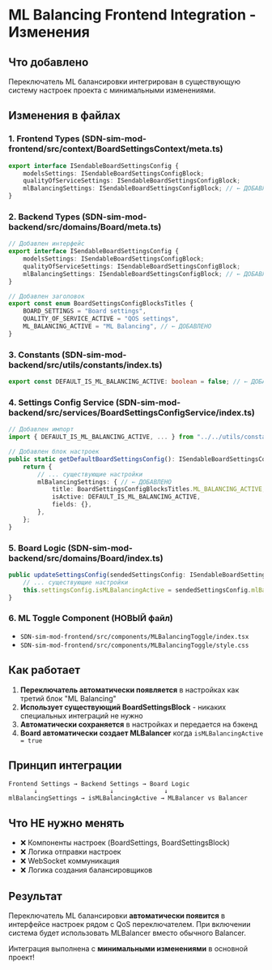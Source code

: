 # ML Balancing Frontend Integration - Изменения

## Что добавлено

Переключатель ML балансировки интегрирован в существующую систему настроек проекта с минимальными изменениями.

## Изменения в файлах

### 1. **Frontend Types** (SDN-sim-mod-frontend/src/context/BoardSettingsContext/meta.ts)

```typescript
export interface ISendableBoardSettingsConfig {
    modelsSettings: ISendableBoardSettingsConfigBlock;
    qualityOfServiceSettings: ISendableBoardSettingsConfigBlock;
    mlBalancingSettings: ISendableBoardSettingsConfigBlock; // ← ДОБАВЛЕНО
}
```

### 2. **Backend Types** (SDN-sim-mod-backend/src/domains/Board/meta.ts)

```typescript
// Добавлен интерфейс
export interface ISendableBoardSettingsConfig {
    modelsSettings: ISendableBoardSettingsConfigBlock;
    qualityOfServiceSettings: ISendableBoardSettingsConfigBlock;
    mlBalancingSettings: ISendableBoardSettingsConfigBlock; // ← ДОБАВЛЕНО
}

// Добавлен заголовок
export const enum BoardSettingsConfigBlocksTitles {
    BOARD_SETTINGS = "Board settings",
    QUALITY_OF_SERVICE_ACTIVE = "QOS settings",
    ML_BALANCING_ACTIVE = "ML Balancing", // ← ДОБАВЛЕНО
}
```

### 3. **Constants** (SDN-sim-mod-backend/src/utils/constants/index.ts)

```typescript
export const DEFAULT_IS_ML_BALANCING_ACTIVE: boolean = false; // ← ДОБАВЛЕНО
```

### 4. **Settings Config Service** (SDN-sim-mod-backend/src/services/BoardSettingsConfigService/index.ts)

```typescript
// Добавлен импорт
import { DEFAULT_IS_ML_BALANCING_ACTIVE, ... } from "../../utils/constants";

// Добавлен блок настроек
public static getDefaultBoardSettingsConfig(): ISendableBoardSettingsConfig {
    return {
        // ... существующие настройки
        mlBalancingSettings: { // ← ДОБАВЛЕНО
            title: BoardSettingsConfigBlocksTitles.ML_BALANCING_ACTIVE,
            isActive: DEFAULT_IS_ML_BALANCING_ACTIVE,
            fields: {},
        },
    };
}
```

### 5. **Board Logic** (SDN-sim-mod-backend/src/domains/Board/index.ts)

```typescript
public updateSettingsConfig(sendedSettingsConfig: ISendableBoardSettingsConfig): void {
    // ... существующие настройки
    this.settingsConfig.isMLBalancingActive = sendedSettingsConfig.mlBalancingSettings.isActive!; // ← ДОБАВЛЕНО
}
```

### 6. **ML Toggle Component** (НОВЫЙ файл)

- `SDN-sim-mod-frontend/src/components/MLBalancingToggle/index.tsx` 
- `SDN-sim-mod-frontend/src/components/MLBalancingToggle/style.css`

## Как работает

1. **Переключатель автоматически появляется** в настройках как третий блок "ML Balancing"
2. **Использует существующий BoardSettingsBlock** - никаких специальных интеграций не нужно
3. **Автоматически сохраняется** в настройках и передается на бэкенд
4. **Board автоматически создает MLBalancer** когда `isMLBalancingActive = true`

## Принцип интеграции

```
Frontend Settings → Backend Settings → Board Logic
       ↓                    ↓              ↓
mlBalancingSettings → isMLBalancingActive → MLBalancer vs Balancer
```

## Что НЕ нужно менять

- ❌ Компоненты настроек (BoardSettings, BoardSettingsBlock)
- ❌ Логика отправки настроек
- ❌ WebSocket коммуникация
- ❌ Логика создания балансировщиков

## Результат

Переключатель ML балансировки **автоматически появится** в интерфейсе настроек рядом с QoS переключателем. При включении система будет использовать MLBalancer вместо обычного Balancer.

Интеграция выполнена с **минимальными изменениями** в основной проект! 